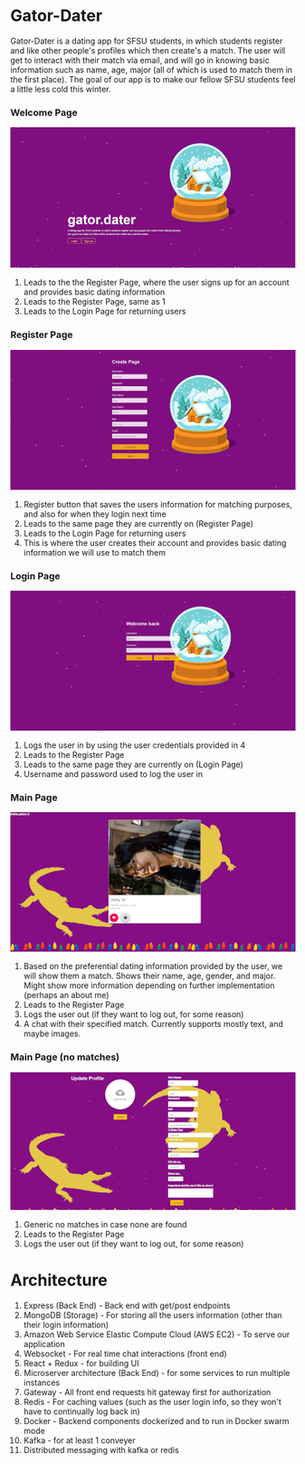 # Gator-Dater
Gator-Dater is a dating app for SFSU students, in which students register and like other people's profiles which then create's a match.
The user will get to interact with their match via email, and will go in
knowing basic information such as name, age, major (all of which is used to match them in the first place). The goal of our app is
to make our fellow SFSU students feel a little less cold this winter.
### Welcome Page
![Welcome Screen- State 1](/screenshots/home.png)
1. Leads to the the Register Page, where the user signs up for an account and provides basic dating information
2. Leads to the Register Page, same as 1
3. Leads to the Login Page for returning users
### Register Page
![Register- State 1](/screenshots/create.png)
1. Register button that saves the users information for matching purposes, and also for when they login next time
2. Leads to the same page they are currently on (Register Page)
3. Leads to the Login Page for returning users
4. This is where the user creates their account and provides basic dating information we will use to match them
### Login Page
![Log In- State 1](/screenshots/login.png)
1. Logs the user in by using the user credentials provided in 4
2. Leads to the Register Page
3. Leads to the same page they are currently on (Login Page)
4. Username and password used to log the user in
### Main Page
![Profile Page- State 1](/screenshots/profile.png)
1. Based on the preferential dating information provided by the user, we will show them a match. Shows their name, age, gender, and
major. Might show more information depending on further implementation (perhaps an about me)
2. Leads to the Register Page
3. Logs the user out (if they want to log out, for some reason)
4. A chat with their specified match. Currently supports mostly text, and maybe images.
### Main Page (no matches)
![Edit Profile Page (no matches)- State 1](/screenshots/edit&signup_profile.png)
1. Generic no matches in case none are found
2. Leads to the Register Page
3. Logs the user out (if they want to log out, for some reason)
# Architecture
1. Express (Back End) - Back end with get/post endpoints
2. MongoDB (Storage) - For storing all the users information (other than their login information)
3. Amazon Web Service Elastic Compute Cloud (AWS EC2) - To serve our application
4. Websocket - For real time chat interactions (front end)
5. React + Redux - for building UI 
5. Microserver architecture (Back End) - for some services to run multiple instances
6. Gateway - All front end requests hit gateway first for authorization
7. Redis - For caching values (such as the user login info, so they won't have to continually log back in)
8. Docker - Backend components dockerized and to run in Docker swarm mode
9. Kafka - for at least 1 conveyer
10. Distributed messaging with kafka or redis
